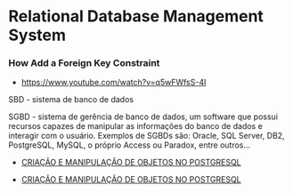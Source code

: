 # Relational Database Management System

### How Add a Foreign Key Constraint 
- https://www.youtube.com/watch?v=q5wFWfsS-4I

SBD -  sistema de banco de dados

SGBD -  sistema de gerência de banco de dados, um software que possui recursos capazes de manipular as informações do banco de dados e interagir com o usuário. Exemplos de SGBDs são: Oracle, SQL Server, DB2, PostgreSQL, MySQL, o próprio Access ou Paradox, entre outros...

- [CRIAÇÃO E MANIPULAÇÃO DE OBJETOS NO POSTGRESQL](https://player.vimeo.com/video/446585766)

- [CRIAÇÃO E MANIPULAÇÃO DE OBJETOS NO POSTGRESQL](https://player.vimeo.com/video/446588700)

